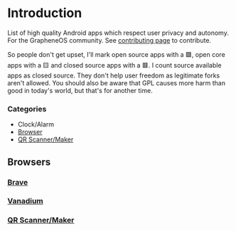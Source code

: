 # Introduction

List of high quality Android apps which respect user privacy and autonomy. For the GrapheneOS community. See [contributing page](CONTRIBUTING.md) to contribute.

So people don't get upset, I'll mark open source apps with a 🟩, open core apps with a 🟨 and closed source apps with a 🟥. I count source available apps as closed source. They don't help user freedom as legitimate forks aren't allowed. You should also be aware that GPL causes more harm than good in today's world, but that's for another time.

### Categories
- Clock/Alarm
- [Browser](#browsers)
- [QR Scanner/Maker](/apps/qr-scanner.md)

## Browsers

### [Brave](apps/brave.md)

### [Vanadium](https://grapheneos.org/features#vanadium)

### [QR Scanner/Maker](/apps/qr-scanner.md)
